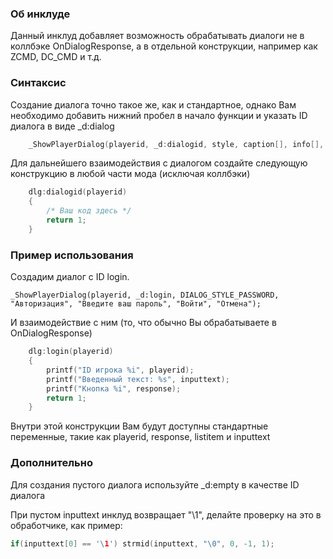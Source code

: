 ### Об инклуде
Данный инклуд добавляет возможность обрабатывать диалоги не в коллбэке OnDialogResponse, а в отдельной конструкции, например как ZCMD, DC_CMD и т.д.

### Синтаксис
Создание диалога точно такое же, как и стандартное, однако Вам необходимо добавить нижний пробел в начало функции и указать ID диалога в виде _d:dialog
```c
    _ShowPlayerDialog(playerid, _d:dialogid, style, caption[], info[], button1[], button2[])
```
Для дальнейшего взаимодействия с диалогом создайте следующую конструкцию в любой части мода (исключая коллбэки)
```c
    dlg:dialogid(playerid)
    {
    	/* Ваш код здесь */
    	return 1;
    }
```
### Пример использования

Создадим диалог с ID login.

    _ShowPlayerDialog(playerid, _d:login, DIALOG_STYLE_PASSWORD, "Авторизация", "Введите ваш пароль", "Войти", "Отмена");

И взаимодействие с ним (то, что обычно Вы обрабатываете в OnDialogResponse)
```c
    dlg:login(playerid)
    {
    	printf("ID игрока %i", playerid);
    	printf("Введенный текст: %s", inputtext);
    	printf("Кнопка %i", response);
    	return 1;
    }
```
Внутри этой конструкции Вам будут доступны стандартные переменные, такие как playerid, response, listitem и inputtext

### Дополнительно

Для создания пустого диалога используйте _d:empty в качестве ID диалога

При пустом inputtext инклуд возвращает "\1", делайте проверку на это в обработчике, как пример:

```c
if(inputtext[0] == '\1') strmid(inputtext, "\0", 0, -1, 1);
```


